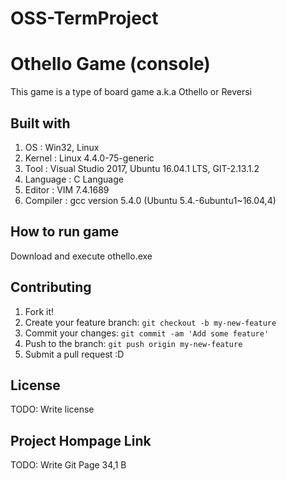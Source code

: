 # OSS-TermProject

# Othello Game (console)

This game is a type of board game a.k.a Othello or Reversi

## Built with

1. OS : Win32, Linux
2. Kernel : Linux 4.4.0-75-generic
3. Tool : Visual Studio 2017, Ubuntu 16.04.1 LTS, GIT-2.13.1.2
4. Language : C Language
5. Editor : VIM 7.4.1689
6. Compiler : gcc version 5.4.0 (Ubuntu 5.4.-6ubuntu1~16.04,4)

## How to run game

Download and execute othello.exe

## Contributing

1. Fork it!
2. Create your feature branch: `git checkout -b my-new-feature`
3. Commit your changes: `git commit -am 'Add some feature'`
4. Push to the branch: `git push origin my-new-feature`
5. Submit a pull request :D

## License

TODO: Write license

## Project Hompage Link

TODO: Write Git Page
                                                              34,1          B
